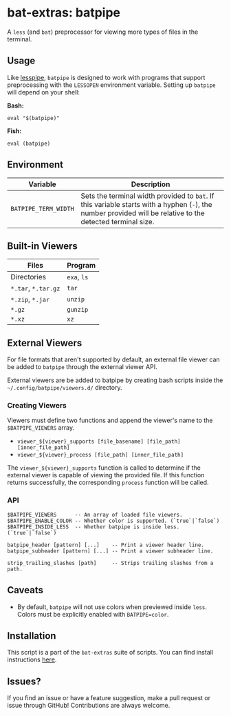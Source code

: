 # bat-extras: batpipe

A `less` (and `bat`) preprocessor for viewing more types of files in the terminal.



## Usage
Like [lesspipe](https://github.com/wofr06/lesspipe), `batpipe` is designed to work with programs that support preprocessing with the `LESSOPEN` environment variable. Setting up `batpipe` will depend on your shell:

**Bash:**

    eval "$(batpipe)"

**Fish:**

    eval (batpipe)



## Environment

| Variable             | Description                                                  |
| -------------------- | ------------------------------------------------------------ |
| `BATPIPE_TERM_WIDTH` | Sets the terminal width provided to `bat`. If this variable starts with a hyphen (`-`), the number provided will be relative to the detected terminal size. |



## Built-in Viewers

| Files                | Program                     |
| -------------------- | --------------------------- |
| Directories          | `exa`, `ls`                 |
| `*.tar`, `*.tar.gz`  | `tar`                       |
| `*.zip`, `*.jar`     | `unzip`                     |
| `*.gz`               | `gunzip`                    |
| `*.xz`               | `xz`                        |


## External Viewers

For file formats that aren't supported by default, an external file viewer can be added to `batpipe` through the external viewer API.

External viewers are be added to batpipe by creating bash scripts inside the `~/.config/batpipe/viewers.d/` directory.

### Creating Viewers

Viewers must define two functions and append the viewer's name to the `$BATPIPE_VIEWERS` array.

 - `viewer_${viewer}_supports [file_basename] [file_path] [inner_file_path]`
 - `viewer_${viewer}_process [file_path] [inner_file_path]`

The `viewer_${viewer}_supports` function is called to determine if the external viewer is capable of viewing the provided file. If this function returns successfully, the corresponding `process` function will be called.  

### API

    $BATPIPE_VIEWERS      -- An array of loaded file viewers.
    $BATPIPE_ENABLE_COLOR -- Whether color is supported. (`true`|`false`)
    $BATPIPE_INSIDE_LESS  -- Whether batpipe is inside less. (`true`|`false`)
    
    batpipe_header [pattern] [...]    -- Print a viewer header line.
    batpipe_subheader [pattern] [...] -- Print a viewer subheader line.
    
    strip_trailing_slashes [path]     -- Strips trailing slashes from a path.




## Caveats

- By default, `batpipe` will not use colors when previewed inside `less`.
  Colors must be explicitly enabled with `BATPIPE=color`.


## Installation

This script is a part of the `bat-extras` suite of scripts. You can find install instructions [here](../README.md#installation).



## Issues?

If you find an issue or have a feature suggestion, make a pull request or issue through GitHub!
Contributions are always welcome.
